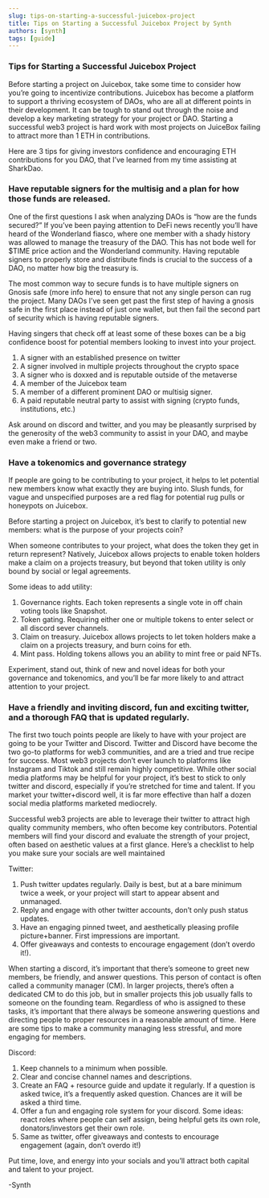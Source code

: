 ```yaml
---
slug: tips-on-starting-a-successful-juicebox-project
title: Tips on Starting a Successful Juicebox Project by Synth
authors: [synth]
tags: [guide]
---
```


### Tips for Starting a Successful Juicebox Project

Before starting a project on Juicebox, take some time to consider how you’re going to incentivize contributions. Juicebox has become a platform to support a thriving ecosystem of DAOs, who are all at different points in their development. It can be tough to stand out through the noise and develop a key marketing strategy for your project or DAO. Starting a successful web3 project is hard work with most projects on JuiceBox failing to attract more than 1 ETH in contributions.

Here are 3 tips for giving investors confidence and encouraging ETH contributions for you DAO, that I’ve learned from my time assisting at SharkDao.

### Have reputable signers for the multisig and a plan for how those funds are released.

One of the first questions I ask when analyzing DAOs is “how are the funds secured?” If you’ve been paying attention to DeFi news recently you’ll have heard of the Wonderland fiasco, where one member with a shady history was allowed to manage the treasury of the DAO. This has not bode well for $TIME price action and the Wonderland community. Having reputable signers to properly store and distribute finds is crucial to the success of a DAO, no matter how big the treasury is.

The most common way to secure funds is to have multiple signers on Gnosis safe (more info here) to ensure that not any single person can rug the project. Many DAOs I’ve seen get past the first step of having a gnosis safe in the first place instead of just one wallet, but then fail the second part of security which is having reputable signers.

Having singers that check off at least some of these boxes can be a big confidence boost for potential members looking to invest into your project.

1. A signer with an established presence on twitter
2. A signer involved in multiple projects throughout the crypto space
3. A signer who is doxxed and is reputable outside of the metaverse
4. A member of the Juicebox team
5. A member of a different prominent DAO or multisig signer.
6. A paid reputable neutral party to assist with signing (crypto funds, institutions, etc.)

Ask around on discord and twitter, and you may be pleasantly surprised by the generosity of the web3 community to assist in your DAO, and maybe even make a friend or two.

### Have a tokenomics and governance strategy

If people are going to be contributing to your project, it helps to let potential new members know what exactly they are buying into. Slush funds, for vague and unspecified purposes are a red flag for potential rug pulls or honeypots on Juicebox.

Before starting a project on Juicebox, it’s best to clarify to potential new members: what is the purpose of your projects coin?

When someone contributes to your project, what does the token they get in return represent? Natively, Juicebox allows projects to enable token holders make a claim on a projects treasury, but beyond that token utility is only bound by social or legal agreements.

Some ideas to add utility:

1. Governance rights. Each token represents a single vote in off chain voting tools like Snapshot.
2. Token gating. Requiring either one or multiple tokens to enter select or all discord sever channels.
3. Claim on treasury. Juicebox allows projects to let token holders make a claim on a projects treasury, and burn coins for eth.
4. Mint pass. Holding tokens allows you an ability to mint free or paid NFTs.

Experiment, stand out, think of new and novel ideas for both your governance and tokenomics, and you’ll be far more likely to and attract attention to your project.

### Have a friendly and inviting discord, fun and exciting twitter, and a thorough FAQ that is updated regularly.

The first two touch points people are likely to have with your project are going to be your Twitter and Discord. Twitter and Discord have become the two go-to platforms for web3 communities, and are a tried and true recipe for success. Most web3 projects don’t ever launch to platforms like Instagram and Tiktok and still remain highly competitive. While other social media platforms may be helpful for your project, it’s best to stick to only twitter and discord, especially if you’re stretched for time and talent. If you market your twitter+discord well, it is far more effective than half a dozen social media platforms marketed mediocrely.

Successful web3 projects are able to leverage their twitter to attract high quality community members, who often become key contributors. Potential members will find your discord and evaluate the strength of your project, often based on aesthetic values at a first glance. Here’s a checklist to help you make sure your socials are well maintained

Twitter:

1. Push twitter updates regularly. Daily is best, but at a bare minimum twice a week, or your project will start to appear absent and unmanaged.
2. Reply and engage with other twitter accounts, don’t only push status updates.
3. Have an engaging pinned tweet, and aesthetically pleasing profile picture+banner. First impressions are important.
4. Offer giveaways and contests to encourage engagement (don’t overdo it!).

When starting a discord, it’s important that there’s someone to greet new members, be friendly, and answer questions. This person of contact is often called a community manager (CM). In larger projects, there’s often a dedicated CM to do this job, but in smaller projects this job usually falls to someone on the founding team. Regardless of who is assigned to these tasks, it’s important that there always be someone answering questions and directing people to proper resources in a reasonable amount of time.  Here are some tips to make a community managing less stressful, and more engaging for members.

Discord:

1. Keep channels to a minimum when possible.
2. Clear and concise channel names and descriptions.
3. Create an FAQ + resource guide and update it regularly. If a question is asked twice, it’s a frequently asked question. Chances are it will be asked a third time.
4. Offer a fun and engaging role system for your discord. Some ideas: react roles where people can self assign, being helpful gets its own role, donators/investors get their own role.
5. Same as twitter, offer giveaways and contests to encourage engagement (again, don’t overdo it!)

Put time, love, and energy into your socials and you’ll attract both capital and talent to your project.

-Synth
